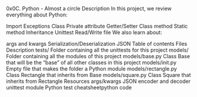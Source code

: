 0x0C. Python - Almost a circle Description In this project, we review everything about Python:

Import Exceptions Class Private attribute Getter/Setter Class method Static method Inheritance Unittest Read/Write file We also learn about:

args and kwargs Serialization/Deserialization JSON Table of contents Files Description tests/ Folder containing all the unittests for this project models/ Folder containing all the modules of this project models/base.py Class Base that will be the “base” of all other classes in this project models/init.py Empty file that makes the folder a Python module models/rectangle.py Class Rectangle that inherits from Base models/square.py Class Square that inherits from Rectangle Resources args/kwargs JSON encoder and decoder unittest module Python test cheatsheetpython code

